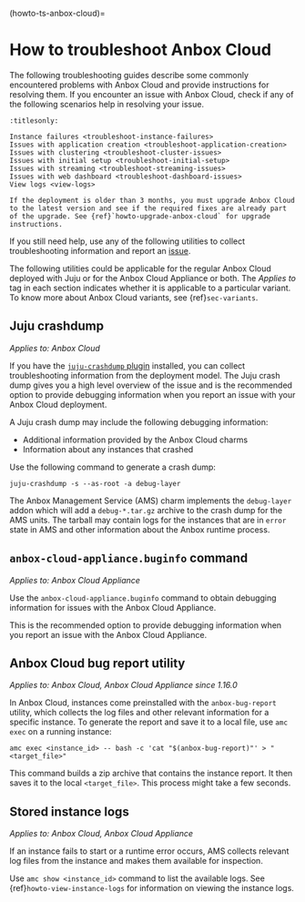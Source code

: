 (howto-ts-anbox-cloud)=
# How to troubleshoot Anbox Cloud

The following troubleshooting guides describe some commonly encountered problems with Anbox Cloud and provide instructions for resolving them. If you encounter an issue with Anbox Cloud, check if any of the following scenarios help in resolving your issue.

```{toctree}
:titlesonly:

Instance failures <troubleshoot-instance-failures>
Issues with application creation <troubleshoot-application-creation>
Issues with clustering <troubleshoot-cluster-issues>
Issues with initial setup <troubleshoot-initial-setup>
Issues with streaming <troubleshoot-streaming-issues>
Issues with web dashboard <troubleshoot-dashboard-issues>
View logs <view-logs>
```

```{note}
If the deployment is older than 3 months, you must upgrade Anbox Cloud to the latest version and see if the required fixes are already part of the upgrade. See {ref}`howto-upgrade-anbox-cloud` for upgrade instructions.
```

If you still need help, use any of the following utilities to collect troubleshooting information and report an [issue](https://bugs.launchpad.net/anbox-cloud/+filebug).


The following utilities could be applicable for the regular Anbox Cloud deployed with Juju or for the Anbox Cloud Appliance or both. The *Applies to* tag in each section indicates whether it is applicable to a particular variant. To know more about Anbox Cloud variants, see {ref}`sec-variants`.

## Juju crashdump

*Applies to: Anbox Cloud*

If you have the [`juju-crashdump` plugin](https://github.com/juju/juju-crashdump) installed, you can collect troubleshooting information from the deployment model. The Juju crash dump gives you a high level overview of the issue and is the recommended option to provide debugging information when you report an issue with your Anbox Cloud deployment.

A Juju crash dump may include the following debugging information:
* Additional information provided by the Anbox Cloud charms
* Information about any instances that crashed

Use the following command to generate a crash dump:

    juju-crashdump -s --as-root -a debug-layer

The Anbox Management Service (AMS) charm implements the `debug-layer` addon which will add a `debug-*.tar.gz` archive to the crash dump for the AMS units. The tarball may contain logs for the instances that are in `error` state in AMS and other information about the Anbox runtime process.

## `anbox-cloud-appliance.buginfo` command

*Applies to: Anbox Cloud Appliance*

Use the `anbox-cloud-appliance.buginfo` command to obtain debugging information for issues with the Anbox Cloud Appliance.

This is the recommended option to provide debugging information when you report an issue with the Anbox Cloud Appliance.

## Anbox Cloud bug report utility

*Applies to: Anbox Cloud, Anbox Cloud Appliance since 1.16.0*

In Anbox Cloud, instances come preinstalled with the `anbox-bug-report` utility, which
collects the log files and other relevant information for a specific instance.
To generate the report and save it to a local file, use `amc exec` on a running
instance:

```
amc exec <instance_id> -- bash -c 'cat "$(anbox-bug-report)"' > "<target_file>"
```

This command builds a zip archive that contains the instance report. It then
saves it to the local `<target_file>`. This process might take a few seconds.

## Stored instance logs

*Applies to: Anbox Cloud, Anbox Cloud Appliance*

If an instance fails to start or a runtime error occurs, AMS collects relevant log files from the instance and makes them available for inspection. 

Use `amc show <instance_id>` command to list the available logs. See {ref}`howto-view-instance-logs` for information on viewing the instance logs.
